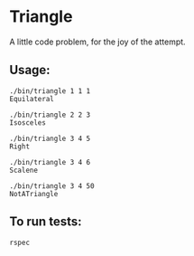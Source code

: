 # Triangle

A little code problem, for the joy of the attempt.


## Usage:

````
./bin/triangle 1 1 1
Equilateral

./bin/triangle 2 2 3
Isosceles

./bin/triangle 3 4 5
Right

./bin/triangle 3 4 6
Scalene

./bin/triangle 3 4 50
NotATriangle
````

## To run tests:

``rspec``


